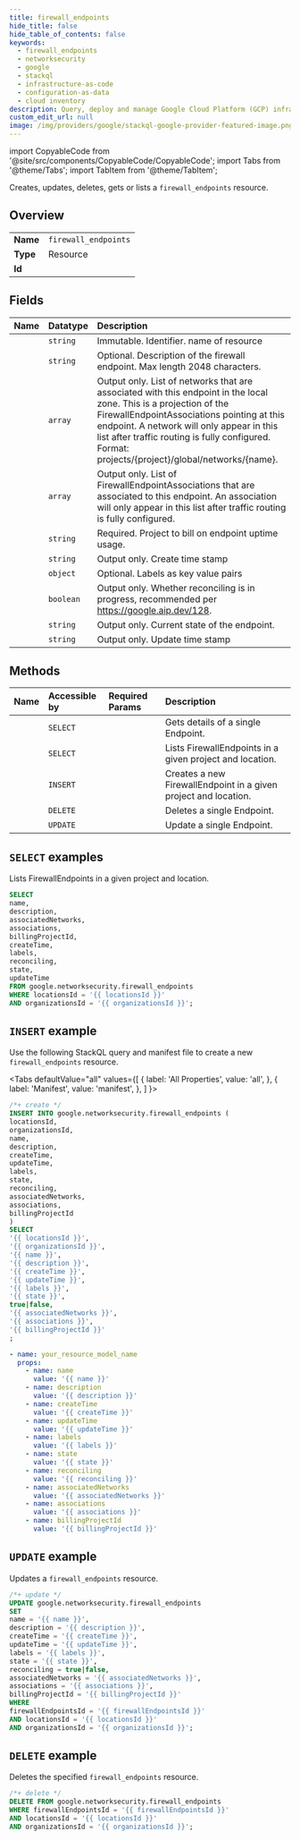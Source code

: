 ```yaml
---
title: firewall_endpoints
hide_title: false
hide_table_of_contents: false
keywords:
  - firewall_endpoints
  - networksecurity
  - google
  - stackql
  - infrastructure-as-code
  - configuration-as-data
  - cloud inventory
description: Query, deploy and manage Google Cloud Platform (GCP) infrastructure and resources using SQL
custom_edit_url: null
image: /img/providers/google/stackql-google-provider-featured-image.png
---
```


import CopyableCode from '@site/src/components/CopyableCode/CopyableCode';
import Tabs from '@theme/Tabs';
import TabItem from '@theme/TabItem';

Creates, updates, deletes, gets or lists a <code>firewall_endpoints</code> resource.

## Overview
<table><tbody>
<tr><td><b>Name</b></td><td><code>firewall_endpoints</code></td></tr>
<tr><td><b>Type</b></td><td>Resource</td></tr>
<tr><td><b>Id</b></td><td><CopyableCode code="google.networksecurity.firewall_endpoints" /></td></tr>
</tbody></table>

## Fields
| Name | Datatype | Description |
|:-----|:---------|:------------|
| <CopyableCode code="name" /> | `string` | Immutable. Identifier. name of resource |
| <CopyableCode code="description" /> | `string` | Optional. Description of the firewall endpoint. Max length 2048 characters. |
| <CopyableCode code="associatedNetworks" /> | `array` | Output only. List of networks that are associated with this endpoint in the local zone. This is a projection of the FirewallEndpointAssociations pointing at this endpoint. A network will only appear in this list after traffic routing is fully configured. Format: projects/{project}/global/networks/{name}. |
| <CopyableCode code="associations" /> | `array` | Output only. List of FirewallEndpointAssociations that are associated to this endpoint. An association will only appear in this list after traffic routing is fully configured. |
| <CopyableCode code="billingProjectId" /> | `string` | Required. Project to bill on endpoint uptime usage. |
| <CopyableCode code="createTime" /> | `string` | Output only. Create time stamp |
| <CopyableCode code="labels" /> | `object` | Optional. Labels as key value pairs |
| <CopyableCode code="reconciling" /> | `boolean` | Output only. Whether reconciling is in progress, recommended per https://google.aip.dev/128. |
| <CopyableCode code="state" /> | `string` | Output only. Current state of the endpoint. |
| <CopyableCode code="updateTime" /> | `string` | Output only. Update time stamp |

## Methods
| Name | Accessible by | Required Params | Description |
|:-----|:--------------|:----------------|:------------|
| <CopyableCode code="organizations_locations_firewall_endpoints_get" /> | `SELECT` | <CopyableCode code="firewallEndpointsId, locationsId, organizationsId" /> | Gets details of a single Endpoint. |
| <CopyableCode code="organizations_locations_firewall_endpoints_list" /> | `SELECT` | <CopyableCode code="locationsId, organizationsId" /> | Lists FirewallEndpoints in a given project and location. |
| <CopyableCode code="organizations_locations_firewall_endpoints_create" /> | `INSERT` | <CopyableCode code="locationsId, organizationsId" /> | Creates a new FirewallEndpoint in a given project and location. |
| <CopyableCode code="organizations_locations_firewall_endpoints_delete" /> | `DELETE` | <CopyableCode code="firewallEndpointsId, locationsId, organizationsId" /> | Deletes a single Endpoint. |
| <CopyableCode code="organizations_locations_firewall_endpoints_patch" /> | `UPDATE` | <CopyableCode code="firewallEndpointsId, locationsId, organizationsId" /> | Update a single Endpoint. |

## `SELECT` examples

Lists FirewallEndpoints in a given project and location.

```sql
SELECT
name,
description,
associatedNetworks,
associations,
billingProjectId,
createTime,
labels,
reconciling,
state,
updateTime
FROM google.networksecurity.firewall_endpoints
WHERE locationsId = '{{ locationsId }}'
AND organizationsId = '{{ organizationsId }}'; 
```

## `INSERT` example

Use the following StackQL query and manifest file to create a new <code>firewall_endpoints</code> resource.

<Tabs
    defaultValue="all"
    values={[
        { label: 'All Properties', value: 'all', },
        { label: 'Manifest', value: 'manifest', },
    ]
}>
<TabItem value="all">

```sql
/*+ create */
INSERT INTO google.networksecurity.firewall_endpoints (
locationsId,
organizationsId,
name,
description,
createTime,
updateTime,
labels,
state,
reconciling,
associatedNetworks,
associations,
billingProjectId
)
SELECT 
'{{ locationsId }}',
'{{ organizationsId }}',
'{{ name }}',
'{{ description }}',
'{{ createTime }}',
'{{ updateTime }}',
'{{ labels }}',
'{{ state }}',
true|false,
'{{ associatedNetworks }}',
'{{ associations }}',
'{{ billingProjectId }}'
;
```
</TabItem>
<TabItem value="manifest">

```yaml
- name: your_resource_model_name
  props:
    - name: name
      value: '{{ name }}'
    - name: description
      value: '{{ description }}'
    - name: createTime
      value: '{{ createTime }}'
    - name: updateTime
      value: '{{ updateTime }}'
    - name: labels
      value: '{{ labels }}'
    - name: state
      value: '{{ state }}'
    - name: reconciling
      value: '{{ reconciling }}'
    - name: associatedNetworks
      value: '{{ associatedNetworks }}'
    - name: associations
      value: '{{ associations }}'
    - name: billingProjectId
      value: '{{ billingProjectId }}'

```
</TabItem>
</Tabs>

## `UPDATE` example

Updates a <code>firewall_endpoints</code> resource.

```sql
/*+ update */
UPDATE google.networksecurity.firewall_endpoints
SET 
name = '{{ name }}',
description = '{{ description }}',
createTime = '{{ createTime }}',
updateTime = '{{ updateTime }}',
labels = '{{ labels }}',
state = '{{ state }}',
reconciling = true|false,
associatedNetworks = '{{ associatedNetworks }}',
associations = '{{ associations }}',
billingProjectId = '{{ billingProjectId }}'
WHERE 
firewallEndpointsId = '{{ firewallEndpointsId }}'
AND locationsId = '{{ locationsId }}'
AND organizationsId = '{{ organizationsId }}';
```

## `DELETE` example

Deletes the specified <code>firewall_endpoints</code> resource.

```sql
/*+ delete */
DELETE FROM google.networksecurity.firewall_endpoints
WHERE firewallEndpointsId = '{{ firewallEndpointsId }}'
AND locationsId = '{{ locationsId }}'
AND organizationsId = '{{ organizationsId }}';
```

